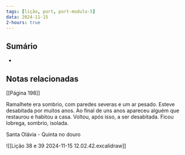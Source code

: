 ```yaml
---
tags: [lição, port, port-modulo-5]
data: 2024-11-15
2-hours: true
---
```


## Sumário
-
## Notas relacionadas
[[Página 198]]

Ramalhete era sombrio, com paredes severas e um ar pesado. Esteve desabitada por muitos anos.
Ao final de uns anos apareceu alguém que restaurou e habitou a casa. Voltou, após isso, a ser desabitada. Ficou lobrega, sombrio, isolada.

Santa Olávia - Quinta no douro

 ![[Lição 38 e 39 2024-11-15 12.02.42.excalidraw]]
